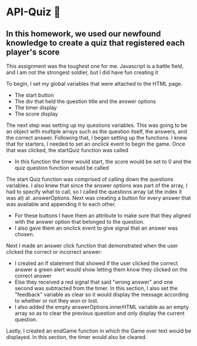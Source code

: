 # API-Quiz 📝
## In this homework, we used our newfound knowledge to create a quiz that registered each player's score

This assignment was the toughest one for me. Javascript is a battle field, and I am not the strongest soldier, but I did have fun creating it

To begin, I set my global variables that were attached to the HTML page. 

* The start button
* The div that held the question title and the answer options
* The timer display
* The score display

The next step was setting up my questions variables. This was going to be an object with multiple arrays such as the question itself, the answers, and the correct answer.
Following that, I began setting up the functions. I knew that for starters, I needed to set an onclick event to begin the game. Once that was clicked, the startQuiz function was called 

* In this function the timer would start, the score would be set to 0 and the quiz question function would be called

The start Quiz function was comprised of calling down the questions variables. I also knew that since the answer options was part of the array, I had to specify what to call, so I called the questions array (at the index it was at) at .answerOptions. Next was creating a button for every answer that was available and appending it to each other.

* For these buttons I have them an attribute to make sure that they aligned with the answer option that belonged to the question.
* I also gave them an onclick event to give signal that an answer was chosen.

Next I made an answer click function that demonstrated when the user clicked the correct or incorrect answer:

* I created an if statement that showed if the user clicked the correct answer a green alert would show letting them know they clicked on the correct answer
* Else they received a red signal that said "wrong answer" and one second was subtracted from the timer. In this section, I also set the "feedback" variable as clear so it would display the message according to whether or not they won or lost.
* I also added the empty answerOptions.innerHTML variable as an empty array so as to clear the previous question and only display the current question.

Lastly, I created an endGame function in which the Game over text would be displayed. In this section, the timer would also be cleared.